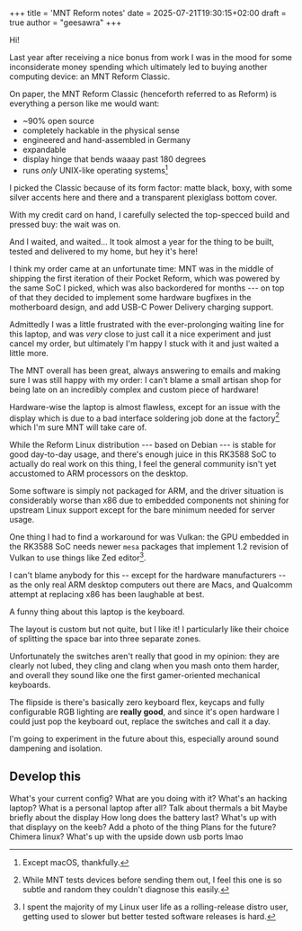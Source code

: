 +++
title = 'MNT Reform notes'
date = 2025-07-21T19:30:15+02:00
draft = true
author = "geesawra"
+++

Hi!

Last year after receiving a nice bonus from work I was in the mood for some inconsiderate money spending which ultimately led to buying another computing device: an MNT Reform Classic.

On paper, the MNT Reform Classic (henceforth referred to as Reform) is everything a person like me would want:

- ~90% open source
- completely hackable in the physical sense
- engineered and hand-assembled in Germany
- expandable
- display hinge that bends waaay past 180 degrees
- runs _only_ UNIX-like operating systems[^1]

[^1]: Except macOS, thankfully.

I picked the Classic because of its form factor: matte black, boxy, with some silver accents here and there and a transparent plexiglass bottom cover.

With my credit card on hand, I carefully selected the top-specced build and pressed buy: the wait was on.

And I waited, and waited... It took almost a year for the thing to be built, tested and delivered to my home, but hey it's here!

I think my order came at an unfortunate time: MNT was in the middle of shipping the first iteration of their Pocket Reform, which was powered by the same SoC I picked, which was also backordered for months --- on top of that they decided to implement some hardware bugfixes in the motherboard design, and add USB-C Power Delivery charging support.

Admittedly I was a little frustrated with the ever-prolonging waiting line for this laptop, and was _very_ close to just call it a nice experiment and just cancel my order, but ultimately I'm happy I stuck with it and just waited a little more.

The MNT overall has been great, always answering to emails and making sure I was still happy with my order: I can't blame a small artisan shop for being late on an incredibly complex and custom piece of hardware!

Hardware-wise the laptop is almost flawless, except for an issue with the display which is due to a bad interface soldering job done at the factory[^display] which I'm sure MNT will take care of.

[^display]: While MNT tests devices before sending them out, I feel this one is so subtle and random they couldn't diagnose this easily.

While the Reform Linux distribution --- based on Debian --- is stable for good day-to-day usage, and there's enough juice in this RK3588 SoC to actually do real work on this thing, I feel the general community isn't yet accustomed to ARM processors on the desktop.

Some software is simply not packaged for ARM, and the driver situation is considerably worse than x86 due to embedded components not shining for upstream Linux support except for the bare minimum needed for server usage.

One thing I had to find a workaround for was Vulkan: the GPU embedded in the RK3588 SoC needs newer `mesa` packages that implement 1.2 revision of Vulkan to use things like Zed editor[^vulkan].

[^vulkan]: I spent the majority of my Linux user life as a rolling-release distro user, getting used to slower but better tested software releases is hard.

I can't blame anybody for this -- except for the hardware manufacturers -- as the only real ARM desktop computers out there are Macs, and Qualcomm attempt at replacing x86 has been laughable at best.

A funny thing about this laptop is the keyboard.

The layout is custom but not quite, but I like it! I particularly like their choice of splitting the space bar into three separate zones.

Unfortunately the switches aren't really that good in my opinion: they are clearly not lubed, they cling and clang when you mash onto them harder, and overall they sound like one the first gamer-oriented mechanical keyboards.

The flipside is there's basically zero keyboard flex, keycaps and fully configurable RGB lighting are **really good**, and since it's open hardware I could just pop the keyboard out, replace the switches and call it a day.

I'm going to experiment in the future about this, especially around sound dampening and isolation.

## Develop this

What's your current config?
What are you doing with it? What's an hacking laptop?
What is a personal laptop after all?
Talk about thermals a bit
Maybe briefly about the display
How long does the battery last?
What's up with that displayy on the keeb?
Add a photo of the thing
Plans for the future? Chimera linux?
What's up with the upside down usb ports lmao
